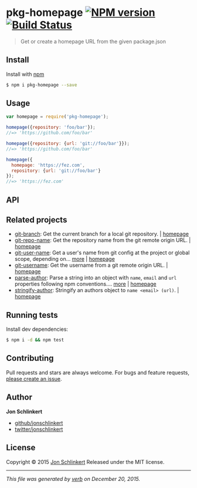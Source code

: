 # pkg-homepage [![NPM version](https://img.shields.io/npm/v/pkg-homepage.svg)](https://www.npmjs.com/package/pkg-homepage) [![Build Status](https://img.shields.io/travis/jonschlinkert/pkg-homepage.svg)](https://travis-ci.org/jonschlinkert/pkg-homepage)

> Get or create a homepage URL from the given package.json

## Install

Install with [npm](https://www.npmjs.com/)

```sh
$ npm i pkg-homepage --save
```

## Usage

```js
var homepage = require('pkg-homepage');

homepage({repository: 'foo/bar'});
//=> 'https://github.com/foo/bar'

homepage({repository: {url: 'git://foo/bar'}});
//=> 'https://github.com/foo/bar'

homepage({
  homepage: 'https://fez.com',
  repository: {url: 'git://foo/bar'}
});
//=> 'https://fez.com'
```

## API

## Related projects

* [git-branch](https://www.npmjs.com/package/git-branch): Get the current branch for a local git repository. | [homepage](https://github.com/jonschlinkert/git-branch)
* [git-repo-name](https://www.npmjs.com/package/git-repo-name): Get the repository name from the git remote origin URL. | [homepage](https://github.com/jonschlinkert/git-repo-name)
* [git-user-name](https://www.npmjs.com/package/git-user-name): Get a user's name from git config at the project or global scope, depending on… [more](https://www.npmjs.com/package/git-user-name) | [homepage](https://github.com/jonschlinkert/git-user-name)
* [git-username](https://www.npmjs.com/package/git-username): Get the username from a git remote origin URL. | [homepage](https://github.com/jonschlinkert/git-username)
* [parse-author](https://www.npmjs.com/package/parse-author): Parse a string into an object with `name`, `email` and `url` properties following npm conventions.… [more](https://www.npmjs.com/package/parse-author) | [homepage](https://github.com/jonschlinkert/parse-author)
* [stringify-author](https://www.npmjs.com/package/stringify-author): Stringify an authors object to `name <email> (url)`. | [homepage](https://github.com/jonschlinkert/stringify-author)

## Running tests

Install dev dependencies:

```sh
$ npm i -d && npm test
```

## Contributing

Pull requests and stars are always welcome. For bugs and feature requests, [please create an issue](https://github.com/jonschlinkert/pkg-homepage/issues/new).

## Author

**Jon Schlinkert**

* [github/jonschlinkert](https://github.com/jonschlinkert)
* [twitter/jonschlinkert](http://twitter.com/jonschlinkert)

## License

Copyright © 2015 [Jon Schlinkert](https://github.com/jonschlinkert)
Released under the MIT license.

***

_This file was generated by [verb](https://github.com/verbose/verb) on December 20, 2015._